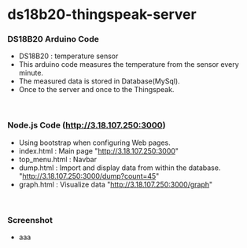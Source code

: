 # ds18b20-thingspeak-server

### DS18B20 Arduino Code
- DS18B20 : temperature sensor
- This arduino code measures the temperature from the sensor every minute.
- The measured data is stored in Database(MySql).
- Once to the server and once to the Thingspeak.
</br>

### Node.js Code (http://3.18.107.250:3000)
- Using bootstrap when configuring Web pages.
- index.html    : Main page       "http://3.18.107.250:3000"
- top_menu.html : Navbar
- dump.html     : Import and display data from within the database. "http://3.18.107.250:3000/dump?count=45"
- graph.html    : Visualize data  "http://3.18.107.250:3000/graph"
</br>

### Screenshot
- aaa
